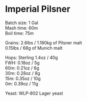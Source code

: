 Imperial Pilsner
================

Batch size: 1 Gal  
Mash time: 60m  
Boil time: 75m  

Grains:
2.6lbs / 1.180kg of Pilsner malt  
0.15lbs / 68g of Munich malt

Hops: Sterling 1.4oz / 40g  
FWH: 0.18oz / 5g  
60m: 0.21oz / 6g  
30m: 0.28oz / 8g  
15m: 0.35oz / 10g  
0m: 0.39oz / 11g  

Yeast: WLP-802 Lager yeast

